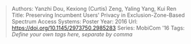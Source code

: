 > Authors: Yanzhi Dou, Kexiong (Curtis) Zeng, Yaling Yang, Kui Ren
> Title: Preserving Incumbent Users' Privacy in Exclusion-Zone-Based Spectrum Access Systems: Poster
> Year: 2016
> Url: https://doi.org/10.1145/2973750.2985283
> Series: MobiCom '16
> Tags: *Define your own tags here, separate by comma*